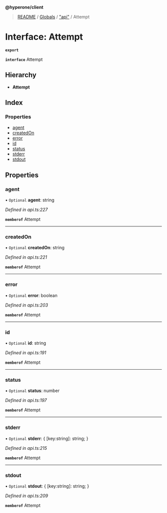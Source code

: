 **@hyperone/client**

> [README](../README.md) / [Globals](../globals.md) / ["api"](../modules/_api_.md) / Attempt

# Interface: Attempt

**`export`** 

**`interface`** Attempt

## Hierarchy

* **Attempt**

## Index

### Properties

* [agent](_api_.attempt.md#agent)
* [createdOn](_api_.attempt.md#createdon)
* [error](_api_.attempt.md#error)
* [id](_api_.attempt.md#id)
* [status](_api_.attempt.md#status)
* [stderr](_api_.attempt.md#stderr)
* [stdout](_api_.attempt.md#stdout)

## Properties

### agent

• `Optional` **agent**: string

*Defined in api.ts:227*

**`memberof`** Attempt

___

### createdOn

• `Optional` **createdOn**: string

*Defined in api.ts:221*

**`memberof`** Attempt

___

### error

• `Optional` **error**: boolean

*Defined in api.ts:203*

**`memberof`** Attempt

___

### id

• `Optional` **id**: string

*Defined in api.ts:191*

**`memberof`** Attempt

___

### status

• `Optional` **status**: number

*Defined in api.ts:197*

**`memberof`** Attempt

___

### stderr

• `Optional` **stderr**: { [key:string]: string;  }

*Defined in api.ts:215*

**`memberof`** Attempt

___

### stdout

• `Optional` **stdout**: { [key:string]: string;  }

*Defined in api.ts:209*

**`memberof`** Attempt
